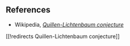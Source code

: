 

## References

* Wikipedia, _[Quillen-Lichtenbaum conjecture](http://en.wikipedia.org/wiki/Quillen&#8211;Lichtenbaum_conjecture)_

[[!redirects Quillen-Lichtenbaum conjecture]]

